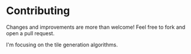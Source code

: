 # Contributing
Changes and improvements are more than welcome! Feel free to fork and open a pull request.

I'm focusing on the tile generation algorithms.
